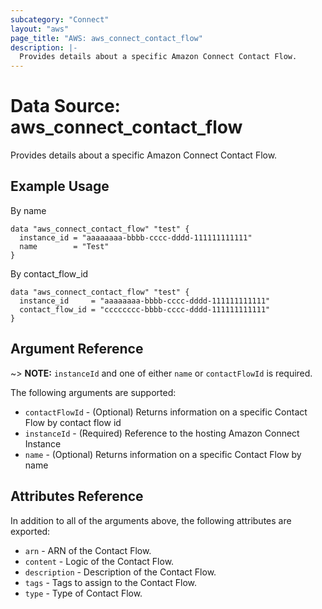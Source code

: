 ```yaml
---
subcategory: "Connect"
layout: "aws"
page_title: "AWS: aws_connect_contact_flow"
description: |-
  Provides details about a specific Amazon Connect Contact Flow.
---
```


# Data Source: aws\_connect\_contact\_flow

Provides details about a specific Amazon Connect Contact Flow.

## Example Usage

By name

```hcl
data "aws_connect_contact_flow" "test" {
  instance_id = "aaaaaaaa-bbbb-cccc-dddd-111111111111"
  name        = "Test"
}
```

By contact\_flow\_id

```hcl
data "aws_connect_contact_flow" "test" {
  instance_id     = "aaaaaaaa-bbbb-cccc-dddd-111111111111"
  contact_flow_id = "cccccccc-bbbb-cccc-dddd-111111111111"
}
```

## Argument Reference

\~> **NOTE:** `instanceId` and one of either `name` or `contactFlowId` is required.

The following arguments are supported:

* `contactFlowId` - (Optional) Returns information on a specific Contact Flow by contact flow id
* `instanceId` - (Required) Reference to the hosting Amazon Connect Instance
* `name` - (Optional) Returns information on a specific Contact Flow by name

## Attributes Reference

In addition to all of the arguments above, the following attributes are exported:

* `arn` - ARN of the Contact Flow.
* `content` - Logic of the Contact Flow.
* `description` - Description of the Contact Flow.
* `tags` - Tags to assign to the Contact Flow.
* `type` - Type of Contact Flow.
